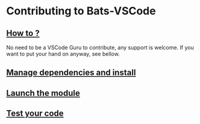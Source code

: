 # Contributing to Bats-VSCode

## [How to ?](./doc/contributing/README.md)

No need to be a VSCode Guru to contribute, any support is welcome.
If you want to put your hand on anyway, see bellow.

## [Manage dependencies and install](./install.md)

## [Launch the module](./Launch.md)

## [Test your code](./test.md)
